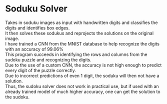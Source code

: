 # Soduku Solver
Takes in soduku images as input with handwritten digits and classifies the digits and identifies box edges.
<br>
It then solves these sodukus and reprojects the solutions on the original image.
<br>
I have trained a CNN from the MNIST database to help recognize the digits with an accuracy of 99.06%
<br>
This program succeeds in identifying the rows and columns from the sudoku puzzle and recognizing the digits.
<br>
Due to the use of a custom CNN, the accuracy is not high enough to predict every digit of the puzzle correctly.
<br>
Due to incorrect predictions of even 1 digit, the soduku will then not have a solution.
<br>
Thus, the sudoku solver does not work in practical use, but if used with an already trained model of much higher accuracy, one can get the solution to the sudoku.
